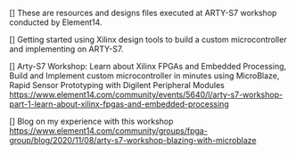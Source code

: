 [] These are resources and designs files executed at ARTY-S7 workshop conducted by Element14.

[] Getting started using Xilinx design tools to build a custom microcontroller and implementing on ARTY-S7.

[] Arty-S7 Workshop: Learn about Xilinx FPGAs and Embedded Processing, Build and Implement custom microcontroller in minutes using MicroBlaze, Rapid Sensor Prototyping with Digilent Peripheral Modules https://www.element14.com/community/events/5640/l/arty-s7-workshop-part-1-learn-about-xilinx-fpgas-and-embedded-processing

[] Blog on my experience with this workshop https://www.element14.com/community/groups/fpga-group/blog/2020/11/08/arty-s7-workshop-blazing-with-microblaze
